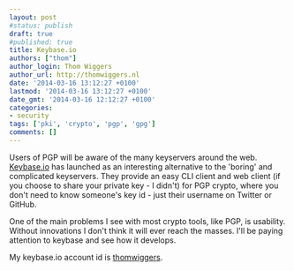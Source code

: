 ```yaml
---
layout: post
#status: publish
draft: true
#published: true
title: Keybase.io
authors: ["thom"]
author_login: Thom Wiggers
author_url: http://thomwiggers.nl
date: '2014-03-16 13:12:27 +0100'
lastmod: '2014-03-16 13:12:27 +0100'
date_gmt: '2014-03-16 12:12:27 +0100'
categories:
- security
tags: ['pki', 'crypto', 'pgp', 'gpg']
comments: []
---
```


<p>Users of PGP will be aware of the many keyservers around the web. <a
href="http://keybase.io" target="_blank">Keybase.io</a> has launched as an
interesting alternative to the 'boring' and complicated keyservers. They provide
an easy CLI client and web client (if you choose to share your private key
- I didn't) for PGP crypto, where you don't need to know someone's key id - just
    their username on Twitter or GitHub.</p>

<!--more-->

<p>One of the main problems I see with most crypto tools, like PGP, is usability. Without innovations I don't think it will ever reach the masses. I'll be paying attention to keybase and see how it develops.</p>
<p>My keybase.io account id is <a href="http://keybase.io/thomwiggers" target="_blank">thomwiggers</a>.</p>
